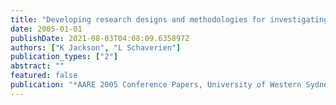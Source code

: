 ```yaml
---
title: "Developing research designs and methodologies for investigating learning in postgraduate e-learning contexts"
date: 2005-01-01
publishDate: 2021-08-03T04:08:09.635897Z
authors: ["K Jackson", "L Schaverien"]
publication_types: ["2"]
abstract: ""
featured: false
publication: "*AARE 2005 Conference Papers, University of Western Sydney, Parramatta …*"
---
```


